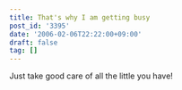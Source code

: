 ```yaml
---
title: That's why I am getting busy
post_id: '3395'
date: '2006-02-06T22:22:00+09:00'
draft: false
tag: []
---
```


Just take good care of all the little you have!